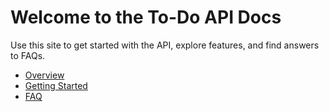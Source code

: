 # Welcome to the To-Do API Docs

Use this site to get started with the API, explore features, and find answers to FAQs.

- [Overview](./overview.md)
- [Getting Started](./getting-started.md)
- [FAQ](./faq.md)
